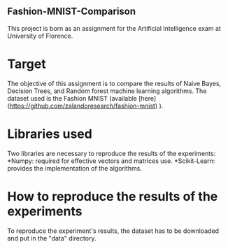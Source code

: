 ## Fashion-MNIST-Comparison
This project is born as an assignment for the Artificial Intelligence exam at University of Florence.

# Target
The objective of this assignment is to compare the results of Naive Bayes, Decision Trees, and Random forest machine learning algorithms.
The dataset used is the Fashion MNIST (available [here] (https://github.com/zalandoresearch/fashion-mnist) ).

# Libraries used
Two libraries are necessary to reproduce the results of the experiments: 
 *Numpy: required for effective vectors and matrices use. 
 *Scikit-Learn: provides the implementation of the algorithms.
 
# How to reproduce the results of the experiments
To reproduce the experiment's results, the dataset has to be downloaded and put in the "data" directory.  
